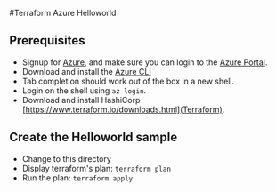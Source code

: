 #Terraform Azure Helloworld

## Prerequisites

* Signup for [Azure](https://azure.microsoft.com), and make sure you can login to the
  [Azure Portal](https://portal.azure.com).
* Download and install the [Azure CLI](https://docs.microsoft.com/en-us/cli/azure/install-azure-cli?view=azure-cli-latest)
* Tab completion should work out of the box in a new shell.
* Login on the shell using `az login`.
* Download and install HashiCorp [https://www.terraform.io/downloads.html](Terraform).

## Create the Helloworld sample

* Change to this directory
* Display terraform's plan: `terraform plan`
* Run the plan: `terraform apply`